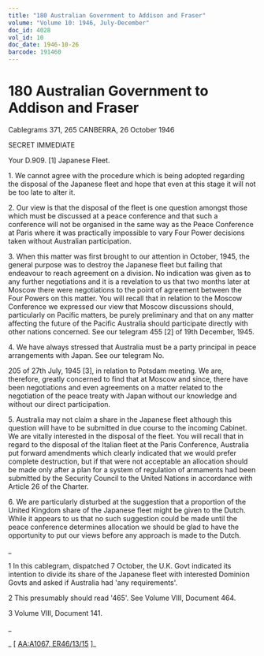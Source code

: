 ```yaml
---
title: "180 Australian Government to Addison and Fraser"
volume: "Volume 10: 1946, July-December"
doc_id: 4028
vol_id: 10
doc_date: 1946-10-26
barcode: 191460
---
```


# 180 Australian Government to Addison and Fraser

Cablegrams 371, 265 CANBERRA, 26 October 1946

SECRET IMMEDIATE

Your D.909. [1] Japanese Fleet.

1\. We cannot agree with the procedure which is being adopted regarding the disposal of the Japanese fleet and hope that even at this stage it will not be too late to alter it.

2\. Our view is that the disposal of the fleet is one question amongst those which must be discussed at a peace conference and that such a conference will not be organised in the same way as the Peace Conference at Paris where it was practically impossible to vary Four Power decisions taken without Australian participation.

3\. When this matter was first brought to our attention in October, 1945, the general purpose was to destroy the Japanese fleet but failing that endeavour to reach agreement on a division. No indication was given as to any further negotiations and it is a revelation to us that two months later at Moscow there were negotiations to the point of agreement between the Four Powers on this matter. You will recall that in relation to the Moscow Conference we expressed our view that Moscow discussions should, particularly on Pacific matters, be purely preliminary and that on any matter affecting the future of the Pacific Australia should participate directly with other nations concerned. See our telegram 455 [2] of 19th December, 1945.

4\. We have always stressed that Australia must be a party principal in peace arrangements with Japan. See our telegram No.

205 of 27th July, 1945 [3], in relation to Potsdam meeting. We are, therefore, greatly concerned to find that at Moscow and since, there have been negotiations and even agreements on a matter related to the negotiation of the peace treaty with Japan without our knowledge and without our direct participation.

5\. Australia may not claim a share in the Japanese fleet although this question will have to be submitted in due course to the incoming Cabinet. We are vitally interested in the disposal of the fleet. You will recall that in regard to the disposal of the Italian fleet at the Paris Conference, Australia put forward amendments which clearly indicated that we would prefer complete destruction, but if that were not acceptable an allocation should be made only after a plan for a system of regulation of armaments had been submitted by the Security Council to the United Nations in accordance with Article 26 of the Charter.

6\. We are particularly disturbed at the suggestion that a proportion of the United Kingdom share of the Japanese fleet might be given to the Dutch. While it appears to us that no such suggestion could be made until the peace conference determines allocation we should be glad to have the opportunity to put our views before any approach is made to the Dutch.

_

1 In this cablegram, dispatched 7 October, the U.K. Govt indicated its intention to divide its share of the Japanese fleet with interested Dominion Govts and asked if Australia had 'any requirements'.

2 This presumably should read '465'. See Volume VIII, Document 464.

3 Volume VIII, Document 141.

_

_ [ [AA:A1067, ER46/13/15](http://www.naa.gov.au/cgi-bin/Search?O=I&Number=191460) ]_
